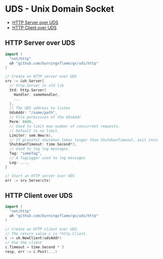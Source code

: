 # UDS - Unix Domain Socket

- [HTTP Server over UDS](#http-server-over-uds)
- [HTTP Client over UDS](#http-client-over-uds)

## HTTP Server over UDS

```go
import (
  "net/http"
  uh "github.com/burningxflame/gx/uds/http"
)

// Create an HTTP server over UDS
srv := &uh.Server{
  // http.Server in std lib
  Std: http.Server{
    Handler: someHandler,
    ...
  },
  // The UDS address to listen
  UdsAddr: "/some/path",
  // File permission of the UdsAddr
  Perm: 0600,
  // Used to limit max number of concurrent requests.
  // Default to no limit.
  Limiter: sem.New(n),
  // If graceful shutdown takes longer than ShutdownTimeout, exit instantly.
  ShutdownTimeout: time.Second*3,
  // Used to tag log messages
  Tag: "someTag",
  // A TagLogger used to log messages
  Log: ...,
}

// Start an HTTP server over UDS
err := srv.Serve(ctx)
```

## HTTP Client over UDS

```go
import (
  "net/http"
  uh "github.com/burningxflame/gx/uds/http"
)

// Create an HTTP client over UDS.
// The return value c is *http.Client.
c := uh.NewClient(udsAddr)
// Use the client
c.Timeout = time.Second * 3
resp, err := c.Post(...)
```
